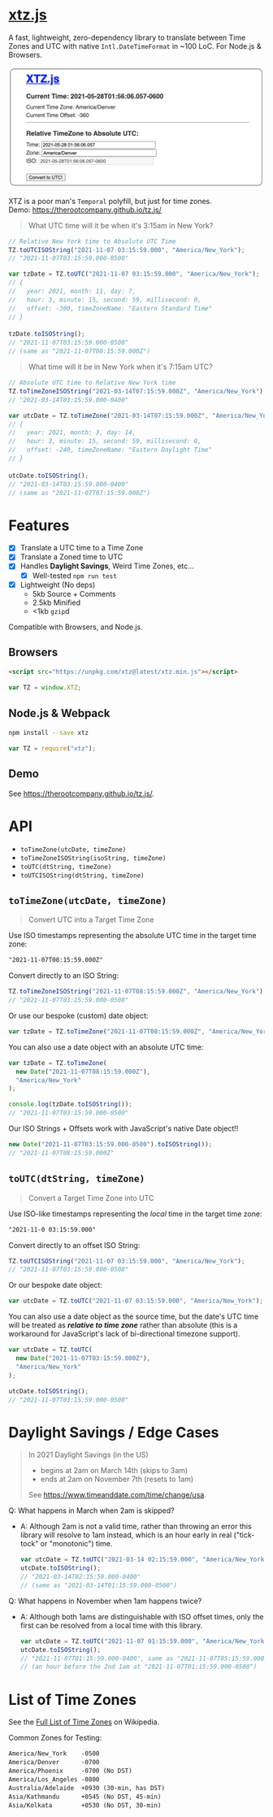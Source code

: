 # [xtz.js](https://github.com/therootcompany/tz.js)

A fast, lightweight, zero-dependency library to translate between Time Zones and UTC with native `Intl.DateTimeFormat`
in ~100 LoC. For Node.js & Browsers.

[![](./xtz-preview.png)](https://therootcompany.github.io/tz.js/)

XTZ is a poor man's `Temporal` polyfill, but just for time zones. \
Demo: <https://therootcompany.github.io/tz.js/>

> What UTC time will it be when it's 3:15am in New York?

```js
// Relative New York time to Absolute UTC Time
TZ.toUTCISOString("2021-11-07 03:15:59.000", "America/New_York");
// "2021-11-07T03:15:59.000-0500"
```

```js
var tzDate = TZ.toUTC("2021-11-07 03:15:59.000", "America/New_York");
// {
//   year: 2021, month: 11, day: 7,
//   hour: 3, minute: 15, second: 59, millisecond: 0,
//   offset: -300, timeZoneName: "Eastern Standard Time"
// }

tzDate.toISOString();
// "2021-11-07T03:15:59.000-0500"
// (same as "2021-11-07T08:15:59.000Z")
```

> What time will it be in New York when it's 7:15am UTC?

```js
// Absolute UTC time to Relative New York time
TZ.toTimeZoneISOString("2021-03-14T07:15:59.000Z", "America/New_York");
// "2021-03-14T03:15:59.000-0400"
```

```js
var utcDate = TZ.toTimeZone("2021-03-14T07:15:59.000Z", "America/New_York");
// {
//   year: 2021, month: 3, day: 14,
//   hour: 3, minute: 15, second: 59, millisecond: 0,
//   offset: -240, timeZoneName: "Eastern Daylight Time"
// }

utcDate.toISOString();
// "2021-03-14T03:15:59.000-0400"
// (same as "2021-11-07T07:15:59.000Z")
```

# Features

- [x] Translate a UTC time to a Time Zone
- [x] Translate a Zoned time to UTC
- [x] Handles **Daylight Savings**, Weird Time Zones, etc...
  - [x] Well-tested `npm run test`
- [x] Lightweight (No deps)
  - 5kb Source + Comments
  - 2.5kb Minified
  - <1kb `gzip`d

Compatible with Browsers, and Node.js.

## Browsers

```html
<script src="https://unpkg.com/xtz@latest/xtz.min.js"></script>
```

```js
var TZ = window.XTZ;
```

## Node.js & Webpack

```bash
npm install --save xtz
```

```js
var TZ = require("xtz");
```

## Demo

See <https://therootcompany.github.io/tz.js/>.

# API

- `toTimeZone(utcDate, timeZone)`
- `toTimeZoneISOString(isoString, timeZone)`
- `toUTC(dtString, timeZone)`
- `toUTCISOString(dtString, timeZone)`

## `toTimeZone(utcDate, timeZone)`

> Convert UTC into a Target Time Zone

Use ISO timestamps representing the absolute UTC time in the target time zone:

```txt
"2021-11-07T08:15:59.000Z"
```

Convert directly to an ISO String:

```js
TZ.toTimeZoneISOString("2021-11-07T08:15:59.000Z", "America/New_York");
// "2021-11-07T03:15:59.000-0500"
```

Or use our bespoke (custom) date object:

```js
var tzDate = TZ.toTimeZone("2021-11-07T08:15:59.000Z", "America/New_York");
```

You can also use a date object with an absolute UTC time:

```js
var tzDate = TZ.toTimeZone(
  new Date("2021-11-07T08:15:59.000Z"),
  "America/New_York"
);
```

```js
console.log(tzDate.toISOString());
// "2021-11-07T03:15:59.000-0500"
```

Our ISO Strings + Offsets work with JavaScript's native Date object!!

```js
new Date("2021-11-07T03:15:59.000-0500").toISOString());
// "2021-11-07T08:15:59.000Z"
```

## `toUTC(dtString, timeZone)`

> Convert a Target Time Zone into UTC

Use ISO-like timestamps representing the _local_ time in the target time zone:

```txt
"2021-11-0 03:15:59.000"
```

Convert directly to an offset ISO String:

```js
TZ.toUTCISOString("2021-11-07 03:15:59.000", "America/New_York");
// "2021-11-07T03:15:59.000-0500"
```

Or our bespoke date object:

```js
var utcDate = TZ.toUTC("2021-11-07 03:15:59.000", "America/New_York");
```

You can also use a date object as the source time, but the date's UTC time will be treated as **_relative to time
zone_** rather than absolute (this is a workaround for JavaScript's lack of bi-directional timezone support).

```js
var utcDate = TZ.toUTC(
  new Date("2021-11-07T03:15:59.000Z"),
  "America/New_York"
);
```

```js
utcDate.toISOString();
// "2021-11-07T03:15:59.000-0500"
```

# Daylight Savings / Edge Cases

> In 2021 Daylight Savings (in the US)
>
> - begins at 2am on March 14th (skips to 3am)
> - ends at 2am on November 7th (resets to 1am)
>
> See <https://www.timeanddate.com/time/change/usa>.

Q: What happens in March when 2am is skipped?

- A: Although 2am is not a valid time, rather than throwing an error this library will resolve to 1am instead, which
  is an hour early in real ("tick-tock" or "monotonic") time.
  ```js
  var utcDate = TZ.toUTC("2021-03-14 02:15:59.000", "America/New_York");
  utcDate.toISOString();
  // "2021-03-14T02:15:59.000-0400"
  // (same as "2021-03-14T01:15:59.000-0500")
  ```

Q: What happens in November when 1am happens twice?

- A: Although both 1ams are distinguishable with ISO offset times, only the first can be resolved from a local time
  with this library.
  ```js
  var utcDate = TZ.toUTC("2021-11-07 01:15:59.000", "America/New_York");
  utcDate.toISOString();
  // "2021-11-07T01:15:59.000-0400", same as "2021-11-07T05:15:59.000Z"
  // (an hour before the 2nd 1am at "2021-11-07T01:15:59.000-0500")
  ```

# List of Time Zones

See the [Full List of Time Zones](https://en.wikipedia.org/wiki/List_of_tz_database_time_zones) on Wikipedia.

Common Zones for Testing:

```txt
America/New_York    -0500
America/Denver      -0700
America/Phoenix     -0700 (No DST)
America/Los_Angeles -0800
Australia/Adelaide  +0930 (30-min, has DST)
Asia/Kathmandu      +0545 (No DST, 45-min)
Asia/Kolkata        +0530 (No DST, 30-min)
```
